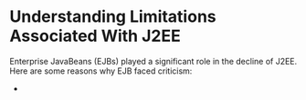 # Understanding Limitations Associated With J2EE

Enterprise JavaBeans (EJBs) played a significant role in the decline of J2EE. Here are some reasons why EJB faced criticism:

-
